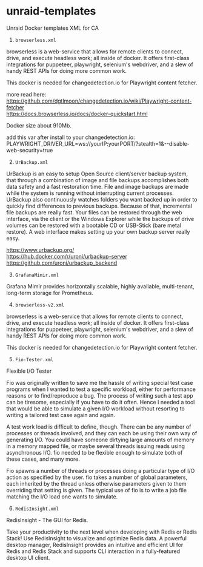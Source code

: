 # unraid-templates

Unraid Docker templates XML for CA

1. ```browserless.xml```

browserless is a web-service that allows for remote clients to connect, drive, and execute headless work; all inside of docker. It offers first-class integrations for puppeteer, playwright, selenium's webdriver, and a slew of handy REST APIs for doing more common work.

This docker is needed for changedetection.io for Playwright content fetcher.

more read here:<br>
https://github.com/dgtlmoon/changedetection.io/wiki/Playwright-content-fetcher<br>
https://docs.browserless.io/docs/docker-quickstart.html<br>

Docker size about 910Mb.

add this var after install to your changedetection.io:
PLAYWRIGHT_DRIVER_URL=ws://yourIP:yourPORT/?stealth=1&--disable-web-security=true

2. ```UrBackup.xml```

UrBackup is an easy to setup Open Source client/server backup system, that through a combination of image and file backups accomplishes both data safety and a fast restoration time.
File and image backups are made while the system is running without interrupting current processes.
UrBackup also continuously watches folders you want backed up in order to quickly find differences to previous backups. Because of that, incremental file backups are really fast.
Your files can be restored through the web interface, via the client or the Windows Explorer while the backups of drive volumes can be restored with a bootable CD or USB-Stick (bare metal restore).
A web interface makes setting up your own backup server really easy.

https://www.urbackup.org/<br>
https://hub.docker.com/r/uroni/urbackup-server<br>
https://github.com/uroni/urbackup_backend<br>

3. ```GrafanaMimir.xml```

Grafana Mimir provides horizontally scalable, highly available, multi-tenant, long-term storage for Prometheus.

4. ```browserless-v2.xml```

browserless is a web-service that allows for remote clients to connect, drive, and execute headless work; all inside of docker. It offers first-class integrations for puppeteer, playwright, selenium's webdriver, and a slew of handy REST APIs for doing more common work.

This docker is needed for changedetection.io for Playwright content fetcher.

5. ```Fio-Tester.xml```

Flexible I/O Tester

Fio was originally written to save me the hassle of writing special test case programs when I wanted to test a specific workload, either for performance reasons or to find/reproduce a bug. The process of writing such a test app can be tiresome, especially if you have to do it often. Hence I needed a tool that would be able to simulate a given I/O workload without resorting to writing a tailored test case again and again.

A test work load is difficult to define, though. There can be any number of processes or threads involved, and they can each be using their own way of generating I/O. You could have someone dirtying large amounts of memory in a memory mapped file, or maybe several threads issuing reads using asynchronous I/O. fio needed to be flexible enough to simulate both of these cases, and many more.

Fio spawns a number of threads or processes doing a particular type of I/O action as specified by the user. fio takes a number of global parameters, each inherited by the thread unless otherwise parameters given to them overriding that setting is given. The typical use of fio is to write a job file matching the I/O load one wants to simulate.

6. ```RedisInsight.xml```

RedisInsight - The GUI for Redis.

Take your productivity to the next level when developing with Redis or Redis Stack! Use RedisInsight to visualize and optimize Redis data. A powerful desktop manager, RedisInsight provides an intuitive and efficient UI for Redis and Redis Stack and supports CLI interaction in a fully-featured desktop UI client.
